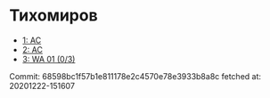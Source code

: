 # Тихомиров
- [1: AC](1.md)
- [2: AC](2.md)
- [3: WA 01 (0/3)](3.md)

Commit: 68598bc1f57b1e811178e2c4570e78e3933b8a8c
 fetched at: 20201222-151607
